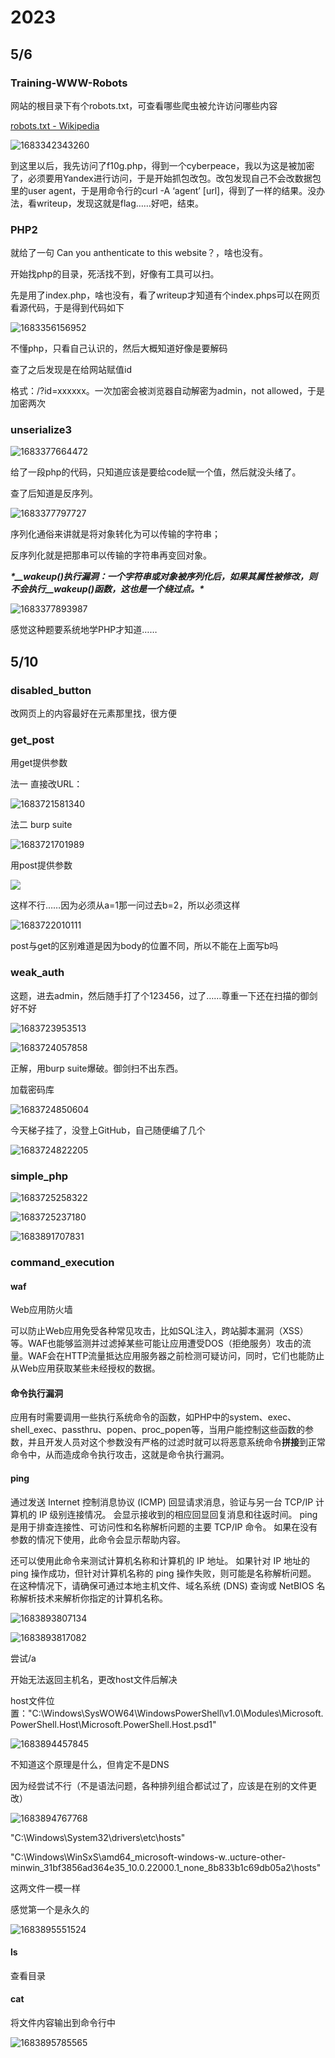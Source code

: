# 2023

## 5/6

### Training-WWW-Robots

  网站的根目录下有个robots.txt，可查看哪些爬虫被允许访问哪些内容

 [robots.txt - Wikipedia](https://en.wikipedia.org/wiki/Robots.txt) 

![1683342343260](WEB.assets/1683342343260.png)

  到这里以后，我先访问了f10g.php，得到一个cyberpeace，我以为这是被加密了，必须要用Yandex进行访问，于是开始抓包改包。改包发现自己不会改数据包里的user agent，于是用命令行的curl -A ‘agent’ [url]，得到了一样的结果。没办法，看writeup，发现这就是flag……好吧，结束。

### PHP2

就给了一句 Can you anthenticate to this website？，啥也没有。

开始找php的目录，死活找不到，好像有工具可以扫。

先是用了index.php，啥也没有，看了writeup才知道有个index.phps可以在网页看源代码，于是得到代码如下

![1683356156952](WEB.assets/1683356156952.png)

不懂php，只看自己认识的，然后大概知道好像是要解码

查了之后发现是在给网站赋值id

格式：/?id=xxxxxx。一次加密会被浏览器自动解密为admin，not allowed，于是加密两次

### unserialize3

![1683377664472](WEB.assets/1683377664472.png)

给了一段php的代码，只知道应该是要给code赋一个值，然后就没头绪了。

查了后知道是反序列。

![1683377797727](WEB.assets/1683377797727.png)

序列化通俗来讲就是将对象转化为可以传输的字符串；

反序列化就是把那串可以传输的字符串再变回对象。 

***\*__wakeup()执行漏洞：一个字符串或对象被序列化后，如果其属性被修改，则不会执行__wakeup()函数，这也是一个绕过点。\**** 

![1683377893987](WEB.assets/1683377893987.png)

感觉这种题要系统地学PHP才知道……

## 5/10

### disabled_button

改网页上的内容最好在元素那里找，很方便

### get_post

用get提供参数

法一 直接改URL：

![1683721581340](WEB.assets/1683721581340.png)

法二 burp suite

![1683721701989](WEB.assets/1683721701989.png)

用post提供参数

![](WEB.assets/1683722025905.png)

这样不行……因为必须从a=1那一问过去b=2，所以必须这样

![1683722010111](WEB.assets/1683722010111.png)

post与get的区别难道是因为body的位置不同，所以不能在上面写b吗

### weak_auth

这题，进去admin，然后随手打了个123456，过了……尊重一下还在扫描的御剑好不好

![1683723953513](WEB.assets/1683723953513.png)

![1683724057858](WEB.assets/1683724057858.png)

正解，用burp suite爆破。御剑扫不出东西。

加载密码库

![1683724850604](WEB.assets/1683724850604.png)

今天梯子挂了，没登上GitHub，自己随便编了几个

![1683724822205](WEB.assets/1683724822205.png)

### simple_php

![1683725258322](WEB.assets/1683725258322.png)

![1683725237180](WEB.assets/1683725237180.png)

![1683891707831](WEB.assets/1683891707831.png)

### command_execution

#### waf

Web应用防火墙

可以防止Web应用免受各种常见攻击，比如SQL注入，跨站脚本漏洞（XSS）等。WAF也能够监测并过滤掉某些可能让应用遭受DOS（拒绝服务）攻击的流量。WAF会在HTTP流量抵达应用服务器之前检测可疑访问，同时，它们也能防止从Web应用获取某些未经授权的数据。 

#### 命令执行漏洞

应用有时需要调用一些执行系统命令的函数，如PHP中的system、exec、shell_exec、passthru、popen、proc_popen等，当用户能控制这些函数的参数，并且开发人员对这个参数没有严格的过滤时就可以将恶意系统命令**拼接**到正常命令中，从而造成命令执行攻击，这就是命令执行漏洞。

#### ping

通过发送 Internet 控制消息协议 (ICMP) 回显请求消息，验证与另一台 TCP/IP 计算机的 IP 级别连接情况。 会显示接收到的相应回显回复消息和往返时间。 ping 是用于排查连接性、可访问性和名称解析问题的主要 TCP/IP 命令。 如果在没有参数的情况下使用，此命令会显示帮助内容。

还可以使用此命令来测试计算机名称和计算机的 IP 地址。 如果针对 IP 地址的 ping 操作成功，但针对计算机名称的 ping 操作失败，则可能是名称解析问题。 在这种情况下，请确保可通过本地主机文件、域名系统 (DNS) 查询或 NetBIOS 名称解析技术来解析你指定的计算机名称。

![1683893807134](WEB.assets/1683893807134.png)

![1683893817082](WEB.assets/1683893817082.png)

尝试/a

开始无法返回主机名，更改host文件后解决

host文件位置："C:\Windows\SysWOW64\WindowsPowerShell\v1.0\Modules\Microsoft.PowerShell.Host\Microsoft.PowerShell.Host.psd1"

![1683894457845](WEB.assets/1683894457845.png)

不知道这个原理是什么，但肯定不是DNS

因为经尝试不行（不是语法问题，各种排列组合都试过了，应该是在别的文件更改）

![1683894767768](WEB.assets/1683894767768.png)

"C:\Windows\System32\drivers\etc\hosts"

"C:\Windows\WinSxS\amd64_microsoft-windows-w..ucture-other-minwin_31bf3856ad364e35_10.0.22000.1_none_8b833b1c69db05a2\hosts"

这两文件一模一样

感觉第一个是永久的

![1683895551524](WEB.assets/1683895551524.png)

#### ls

查看目录

#### cat

将文件内容输出到命令行中

![1683895785565](WEB.assets/1683895785565.png)

